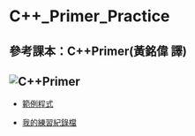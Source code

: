 # C++_Primer_Practice
 

參考課本：C++Primer(黃銘偉 譯)
--------------------------
![C++Primer](image/README/ShowCover.jpg)
--------------------------
* [範例程式](sampleCode/README.md)

* [我的練習紀錄檔](chapterDemo/README.md)